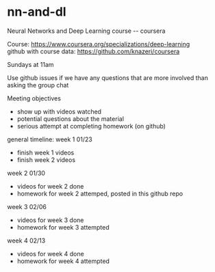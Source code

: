 # nn-and-dl
Neural Networks and Deep Learning course -- coursera

Course: https://www.coursera.org/specializations/deep-learning  
github with course data: https://github.com/knazeri/coursera  

Sundays at 11am

Use github issues if we have any questions that are more involved than asking the group chat

Meeting objectives
- show up with videos watched
- potential questions about the material
- serious attempt at completing homework (on github)

general timeline:
week 1 01/23
- finish week 1 videos
- finish week 2 videos

week 2 01/30
- videos for week 2 done
- homework for week 2 attemped, posted in this github repo

week 3 02/06
- videos for week 3 done
- homework for week 3 attempted

week 4 02/13
- videos for week 4 done
- homework for week 4 attempted
